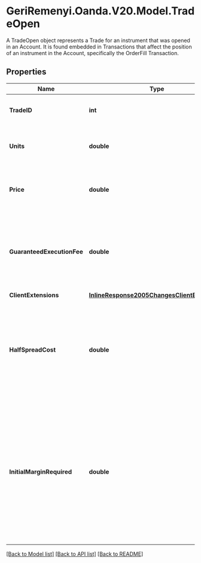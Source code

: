 # GeriRemenyi.Oanda.V20.Model.TradeOpen
A TradeOpen object represents a Trade for an instrument that was opened in an Account. It is found embedded in Transactions that affect the position of an instrument in the Account, specifically the OrderFill Transaction.
## Properties

Name | Type | Description | Notes
------------ | ------------- | ------------- | -------------
**TradeID** | **int** | The ID of the Trade that was opened | [optional] 
**Units** | **double** | The number of units opened by the Trade | [optional] 
**Price** | **double** | The average price that the units were opened at. | [optional] 
**GuaranteedExecutionFee** | **double** | This is the fee charged for opening the trade if it has a guaranteed Stop Loss Order attached to it. | [optional] 
**ClientExtensions** | [**InlineResponse2005ChangesClientExtensions**](InlineResponse2005ChangesClientExtensions.md) |  | [optional] 
**HalfSpreadCost** | **double** | The half spread cost for the trade open. This can be a positive or negative value and is represented in the home currency of the Account. | [optional] 
**InitialMarginRequired** | **double** | The margin required at the time the Trade was created. Note, this is the &#39;pure&#39; margin required, it is not the &#39;effective&#39; margin used that factors in the trade risk if a GSLO is attached to the trade. | [optional] 

[[Back to Model list]](../README.md#documentation-for-models) [[Back to API list]](../README.md#documentation-for-api-endpoints) [[Back to README]](../README.md)

